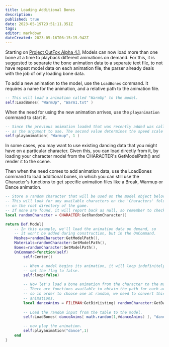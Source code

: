 ```yaml
---
title: Loading Additional Bones
description: 
published: true
date: 2023-05-19T23:51:11.351Z
tags: 
editor: markdown
dateCreated: 2023-05-16T06:15:15.942Z
---
```


Starting on [Project OutFox Alpha 4.1](/en/releases/A41), Models can now load more than one bone at a time to playback different animations on demand. For this, it is suggested to separate the bone animation data to a separate text file, to
not have repeat model data on each animation file, the parser already deals with the job of only loading bone data.

To add a new animation to the model, use the `LoadBones` command. It requires a name for the animation, and a relative path to the animation file.
```lua
-- This will load a animation called "WarmUp" to the model.
self:LoadBones( "WarmUp", "Warm1.txt" )
```

When the need for using the new animation arrives, use the `playanimation` command to start it.
```lua
-- Since the previous animation loaded that was recently added was called "Warmup", we'll use that
-- as the argument to use. The second value determines the speed scale of the animation.
self:playanimation( "Warmup", 1 )
```

In some cases, you may want to use existing dancing data that you might have on a particular character.
Given this, you can load directly from it, by loading your character model from the CHARACTER's GetModelPath()
and render it to the scene.

Then when the need comes to add animation data, use the LoadBones command to load additional bones, in which you can still use the Character's functions to get specific animation files like a Break, Warmup or Dance animation.

```lua
-- Store a random character that will be used on the model object below.
-- This will look for any available characters on the 'Characters' folder
-- on the root directory of the game.
-- If none are found, it will report back as null, so remember to check for its validity.
local randomCharacter = CHARACTER:GetRandomCharacter()

return Def.Model{
	-- In this example, we'll load the animation data on demand, so
	-- it won't be added during construction, but in the OnCommand.
	Meshes=randomCharacter:GetModelPath(),
	Materials=randomCharacter:GetModelPath(),
	Bones=randomCharacter:GetModelPath(),
	OnCommand=function(self)
		self:Center()

		-- When a model begins its animation, it will loop indefinitely. To stop that, use the loop command to
		-- set the flag to false.
		self:loop(false)

		-- Now let's load a bone animation from the character to the model. We'll use a dancing animation.
		-- There are functions available to obtain the path for each area for the animation types,
		-- so in order to choose one at random, we need to convert this into a table that contains the available
		-- animations.
		local danceAnims = FILEMAN:GetDirListing( randomCharacter:GetDanceAnimationPath() )
		
		-- Load the random input from the table to the model.
		self:LoadBones( danceAnims[ math.random(1,#danceAnims) ], "dance" )

		-- now play the animation.
		self:playanimation("dance",1)
	end
}
```